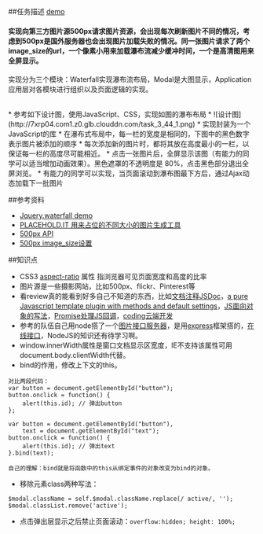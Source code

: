 ##任务描述 [demo](https://kad0108.github.io/IFE/task44)

#### 实现向第三方图片源500px请求图片资源，会出现每次刷新图片不同的情况，考虑到500px是国外服务器也会出现图片加载失败的情况。同一张图片请求了两个image_size的url，一个像素小用来加载瀑布流减少缓冲时间，一个是高清图用来全屏显示。

实现分为三个模块：Waterfall实现瀑布流布局，Modal是大图显示，Application应用层对各模块进行组织以及页面逻辑的实现。

<br/>
* 参考如下设计图，使用JavaScript、CSS，实现如图的瀑布布局
* ![设计图](http://7xrp04.com1.z0.glb.clouddn.com/task_3_44_1.png)
* 实现封装为一个JavaScript的库
* 在瀑布式布局中，每一栏的宽度是相同的，下图中的黑色数字表示图片被添加的顺序
* 每次添加新的图片时，都将其放在高度最小的一栏，以保证每一栏的高度尽可能相近。
* 点击一张图片后，全屏显示该图（有能力的同学可以适当增加动画效果）。黑色遮罩的不透明度是 80%，点击黑色部分退出全屏浏览。
* 有能力的同学可以实现，当页面滚动到瀑布图最下方后，通过Ajax动态加载下一批图片

##参考资料

* [Jquery.waterfall demo](http://dfcreative.github.io/projects/waterfall/)
* [PLACEHOLD.IT 用来占位的不同大小的图片生成工具](https://placehold.it/)
* [500px API](https://github.com/500px/api-documentation)
* [500px image_size设置](https://github.com/500px/api-documentation/blob/master/basics/formats_and_terms.md#image-urls-and-image-sizes)

##知识点

* CSS3 [aspect-ratio](http://www.w3chtml.com/css3/properties/madia-queries/aspect-ratio.html) 属性 指浏览器可见页面宽度和高度的比率
* 图片源是一些摄影网站，比如500px、flickr、Pinterest等
* 看review真的能看到好多自己不知道的东西，比如[文档注释JSDoc](http://www.css88.com/doc/jsdoc/index.html)，[a pure Javascript template plugin with methods and default settings](http://stackoverflow.com/questions/14362047/vanilla-js-plugin-template)，[JS面向对象的写法](https://developer.mozilla.org/zh-CN/docs/Web/JavaScript/Introduction_to_Object-Oriented_JavaScript)，[Promise处理JS回调](https://developer.mozilla.org/zh-CN/docs/Web/JavaScript/Reference/Global_Objects/Promise)，[coding云端开发](https://coding.net/)
* 参考的队伍自己用node搭了一个[图片接口服务器](https://github.com/qiuxiang/gallery-server)，是用[express](http://www.expressjs.com.cn/)框架搭的，[在线接口](http://gallery-server.coding.io/?source=500px&page=1)，NodeJS的知识还有待学习啊。
* window.innerWidth属性是窗口文档显示区宽度，IE不支持该属性可用document.body.clientWidth代替。
* bind的作用，修改上下文的this。

```
对比两段代码：
var button = document.getElementById("button");
button.onclick = function() {
    alert(this.id); // 弹出button
};

var button = document.getElementById("button"),
    text = document.getElementById("text");
button.onclick = function() {
    alert(this.id); // 弹出text
}.bind(text);

自己的理解：bind就是将函数中的this从绑定事件的对象改变为bind的对象。
```

* 移除元素class两种写法：

```
$modal.className = self.$modal.className.replace(/ active/, '');
$modal.classList.remove('active');
```

* 点击弹出层显示之后禁止页面滚动：```overflow:hidden; height: 100%;```